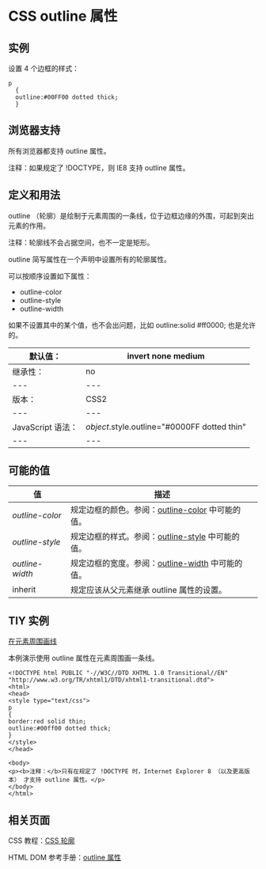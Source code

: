 # CSS outline 属性



## 实例

设置 4 个边框的样式：

```
p
  {
  outline:#00FF00 dotted thick;
  }

```

## 浏览器支持

所有浏览器都支持 outline 属性。

注释：如果规定了 !DOCTYPE，则 IE8 支持 outline 属性。

## 定义和用法

outline （轮廓）是绘制于元素周围的一条线，位于边框边缘的外围，可起到突出元素的作用。

注释：轮廓线不会占据空间，也不一定是矩形。

outline 简写属性在一个声明中设置所有的轮廓属性。

可以按顺序设置如下属性：

*   outline-color
*   outline-style
*   outline-width

如果不设置其中的某个值，也不会出问题，比如 outline:solid #ff0000; 也是允许的。

| 默认值： | invert none medium |
| --- | --- |
| 继承性： | no |
| --- | --- |
| 版本： | CSS2 |
| --- | --- |
| JavaScript 语法： | _object_.style.outline="#0000FF dotted thin" |
| --- | --- |

## 可能的值

| 值 | 描述 |
| --- | --- |
| _outline-color_ | 规定边框的颜色。参阅：[outline-color](pr_outline-color.asp "CSS outline-color 属性") 中可能的值。 |
| _outline-style_ | 规定边框的样式。参阅：[outline-style](pr_outline-style.asp "CSS outline-style 属性") 中可能的值。 |
| _outline-width_ | 规定边框的宽度。参阅：[outline-width](pr_outline-width.asp "CSS outline-width 属性") 中可能的值。 |
| inherit | 规定应该从父元素继承 outline 属性的设置。 |

## TIY 实例

[在元素周围画线](/tiy/t.asp?f=csse_outline)

本例演示使用 outline 属性在元素周围画一条线。

```
<!DOCTYPE html PUBLIC "-//W3C//DTD XHTML 1.0 Transitional//EN" "http://www.w3.org/TR/xhtml1/DTD/xhtml1-transitional.dtd">
<html>
<head>
<style type="text/css">
p 
{
border:red solid thin;
outline:#00ff00 dotted thick;
}
</style>
</head>

<body>
<p><b>注释：</b>只有在规定了 !DOCTYPE 时，Internet Explorer 8 （以及更高版本） 才支持 outline 属性。</p>
</body>
</html>

```

## 相关页面

CSS 教程：[CSS 轮廓](/css/css_outline.asp "CSS 轮廓")

HTML DOM 参考手册：[outline 属性](/jsref/prop_style_outline.asp "HTML DOM outline 属性")



